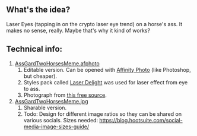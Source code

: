 ## What's the idea?

Laser Eyes (tapping in on the crypto laser eye trend) on a horse's ass. It makes no sense, really. Maybe that's why it kind of works?

## Technical info:

1. [AssGardTwoHorsesMeme.afphoto](https://github.com/simondorfman/AssgardGraphicArt/blob/main/Memes/AssGardTwoHorsesMeme.afphoto)
	1. Editable version. Can be opened with [Affinity Photo](https://affinity.serif.com/photo/) (like Photoshop, but cheaper).  
	2. Styles pack called [Laser Delight](https://sarikasat.gumroad.com/l/LaserDelight) was used for laser effect from eye to ass.
	3. Photograph from [this free source](https://unsplash.com/photos/mkeTjmPt9fc).
2. [AssGardTwoHorsesMeme.jpg](https://github.com/simondorfman/AssgardGraphicArt/blob/main/Memes/AssGardTwoHorsesMeme.jpg)
	1. Sharable version.
	2. Todo: Design for different image ratios so they can be shared on various socials. Sizes needed:
https://blog.hootsuite.com/social-media-image-sizes-guide/